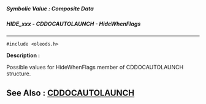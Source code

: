 ##### Symbolic Value : Composite Data
##### HIDE_xxx - CDDOCAUTOLAUNCH - HideWhenFlags
---
```
#include <oleods.h>
```
**Description :**

Possible values for HideWhenFlags member of CDDOCAUTOLAUNCH structure.

**See Also :**
[CDDOCAUTOLAUNCH](/reference/Data/CDDOCAUTOLAUNCH)
---
